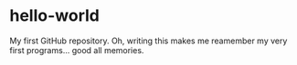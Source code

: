 # hello-world
My first GitHub repository. Oh, writing this makes me reamember my very first programs... good all memories.
